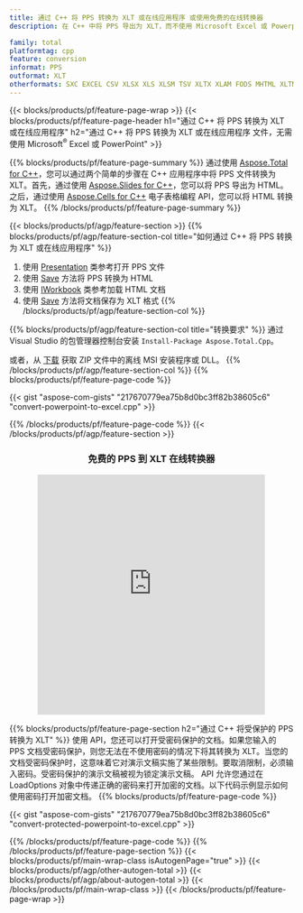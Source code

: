 ```yaml
---
title: 通过 C++ 将 PPS 转换为 XLT 或在线应用程序 或使用免费的在线转换器
description: 在 C++ 中将 PPS 导出为 XLT，而不使用 Microsoft Excel 或 Powerpoint 或在线。在集成代码之前快速测试免费的 POT 到 CSV 在线转换器。

family: total
platformtag: cpp
feature: conversion
informat: PPS
outformat: XLT
otherformats: SXC EXCEL CSV XLSX XLS XLSM TSV XLTX XLAM FODS MHTML XLTM ODS XLSB MARKDOWN DIF DOC DOCX DOCM DOT DOTM DOTX ODT OTT RTF WORD WORDML TEXT FLATOPX
---
```

{{< blocks/products/pf/feature-page-wrap >}}
{{< blocks/products/pf/feature-page-header h1="通过 C++ 将 PPS 转换为 XLT 或在线应用程序" h2="通过 C++ 将 PPS 转换为 XLT 或在线应用程序 文件，无需使用 Microsoft<sup>&reg;</sup> Excel 或 PowerPoint" >}}

{{% blocks/products/pf/feature-page-summary %}}
通过使用 [Aspose.Total for C++](https://products.aspose.com/total/cpp/)，您可以通过两个简单的步骤在 C++ 应用程序中将 PPS 文件转换为 XLT。首先，通过使用 [Aspose.Slides for C++](https://products.aspose.com/slides/cpp/)，您可以将 PPS 导出为 HTML。之后，通过使用 [Aspose.Cells for C++](https://products.aspose.com/cells/cpp/) 电子表格编程 API，您可以将 HTML 转换为 XLT。 
{{% /blocks/products/pf/feature-page-summary  %}}

{{< blocks/products/pf/agp/feature-section >}}
{{% blocks/products/pf/agp/feature-section-col title="如何通过 C++ 将 PPS 转换为 XLT 或在线应用程序" %}}
1. 使用 [Presentation](https://reference.aspose.com/slides/cpp/class/aspose.slides.presentation) 类参考打开 PPS 文件
2. 使用 [Save](https://reference.aspose.com/slides/cpp/class/aspose.slides.presentation#a06fe2a156063c8c3e5ada2713bb697ba) 方法将 PPS 转换为 HTML
3. 使用 [IWorkbook](https://reference.aspose.com/cells/cpp/class/aspose.cells.i_workbook) 类参考加载 HTML 文档
4. 使用 [Save](https://reference.aspose.com/cells/cpp/class/aspose.cells.i_workbook#a5dc7de23f7ceba76a05dc1d49f51502e) 方法将文档保存为 XLT 格式
{{% /blocks/products/pf/agp/feature-section-col %}}

{{% blocks/products/pf/agp/feature-section-col title="转换要求" %}}
通过 Visual Studio 的包管理器控制台安装 ```Install-Package Aspose.Total.Cpp```。

或者，从 [下载](https://releases.aspose.com/total/cpp) 获取 ZIP 文件中的离线 MSI 安装程序或 DLL。
{{% /blocks/products/pf/agp/feature-section-col %}}
{{% blocks/products/pf/feature-page-code %}}

{{< gist "aspose-com-gists" "217670779ea75b8d0bc3ff82b38605c6" "convert-powerpoint-to-excel.cpp" >}}



{{% /blocks/products/pf/feature-page-code %}}
{{< /blocks/products/pf/agp/feature-section >}}

<div class="container-fluid agp-content bg-white aboutfile box-1 vh100 section nopbtm">
<div class=container>
<div class=row>
<div class="demobox tc col-md-12 padding-0" align="center">

<h3>免费的 PPS 到 XLT 在线转换器</h3>

<iframe style="border: none; height: 426px;" scrolling="no" src="https://total-conversion-app-65z5r2lp.qa.k8s.dynabic.com/?to=xlt&from=pps" id="child-iframe" width="80%"></iframe>

</div></div>
</div></div>

{{% blocks/products/pf/feature-page-section  h2="通过 C++ 将受保护的 PPS 转换为 XLT" %}}
使用 API，您还可以打开受密码保护的文档。如果您输入的 PPS 文档受密码保护，则您无法在不使用密码的情况下将其转换为 XLT。当您的文档受密码保护时，这意味着它对演示文稿实施了某些限制。要取消限制，必须输入密码。受密码保护的演示文稿被视为锁定演示文稿。 API 允许您通过在 LoadOptions 对象中传递正确的密码来打开加密的文档。以下代码示例显示如何使用密码打开加密文档。
{{% blocks/products/pf/feature-page-code %}}

{{< gist "aspose-com-gists" "217670779ea75b8d0bc3ff82b38605c6" "convert-protected-powerpoint-to-excel.cpp" >}}

{{% /blocks/products/pf/feature-page-code  %}}
{{% /blocks/products/pf/feature-page-section %}}
{{< blocks/products/pf/main-wrap-class isAutogenPage="true" >}}
{{< blocks/products/pf/agp/other-autogen-total >}}
{{< blocks/products/pf/agp/about-autogen-total >}}
{{< /blocks/products/pf/main-wrap-class >}}
{{< /blocks/products/pf/feature-page-wrap >}}